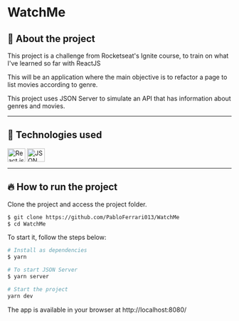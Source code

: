 # WatchMe

## 🤔 About the project
This project is a challenge from Rocketseat's Ignite course, to train on what I've learned so far with ReactJS

This will be an application where the main objective is to refactor a page to list movies according to genre.

This project uses JSON Server to simulate an API that has information about genres and movies.

---

## 🧪 Technologies used
<div style="display: inline_block">
  <img align="center" alt="React js" height="30" width="40" src="https://cdn.jsdelivr.net/gh/devicons/devicon/icons/react/react-original.svg">
  <img align="center" alt="JSON server" height="30" width="40" src="https://avatars.githubusercontent.com/u/5502029?v=4">
</div>

---


## 🔥 How to run the project
Clone the project and access the project folder.
```bash
$ git clone https://github.com/PabloFerrari013/WatchMe
$ cd WatchMe
```

To start it, follow the steps below:
```bash
# Install as dependencies
$ yarn 

# To start JSON Server
$ yarn server

# Start the project
yarn dev
```
The app is available in your browser at http://localhost:8080/
